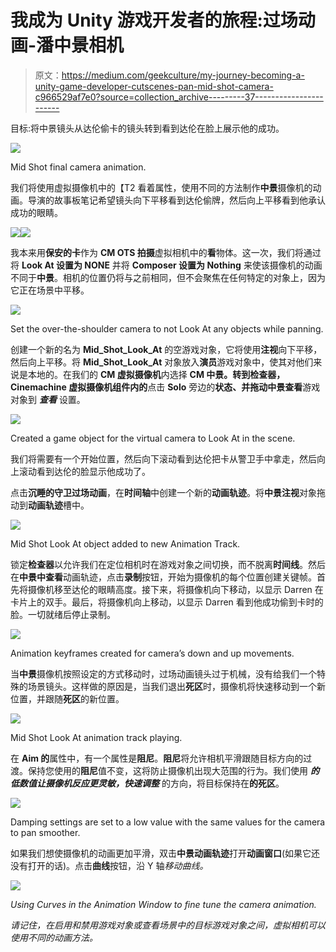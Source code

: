 # 我成为 Unity 游戏开发者的旅程:过场动画-潘中景相机

> 原文：<https://medium.com/geekculture/my-journey-becoming-a-unity-game-developer-cutscenes-pan-mid-shot-camera-c966529af7e0?source=collection_archive---------37----------------------->

目标:将中景镜头从达伦偷卡的镜头转到看到达伦在脸上展示他的成功。

![](img/65d5d527b6b884f5600007e7c43ec123.png)

Mid Shot final camera animation.

我们将使用虚拟摄像机中的【T2 看着属性，使用不同的方法制作**中景**摄像机的动画。导演的故事板笔记希望镜头向下平移看到达伦偷牌，然后向上平移看到他承认成功的眼睛。

![](img/a407fa236a824d1adfbf01ba7a9d4179.png)![](img/2c366db0e1ea22b19a0bf8c002047ac6.png)

我本来用**保安的卡**作为 **CM OTS 拍摄**虚拟相机中的**看**物体。这一次，我们将通过将 **Look At 设置为 NONE** 并将 **Composer 设置为 Nothing** 来使该摄像机的动画不同于**中景**。相机的位置仍将与之前相同，但不会聚焦在任何特定的对象上，因为它正在场景中平移。

![](img/5f6fc134d11d81a30e30b31e1db0dd5b.png)

Set the over-the-shoulder camera to not Look At any objects while panning.

创建一个新的名为 **Mid_Shot_Look_At** 的空游戏对象，它将使用**注视**向下平移，然后向上平移。将 **Mid_Shot_Look_At** 对象放入**演员**游戏对象中，使其对他们来说是本地的。在我们的 **CM 虚拟摄像机**内选择 **CM 中景。**转到**检查器， **Cinemachine 虚拟摄像机**组件内的**点击 **Solo** 旁边的**状态、**并拖动**中景查看**游戏对象到 ***查看*** 设置。

![](img/dd63b6f3d2ec271ac38f93f13324d5ce.png)

Created a game object for the virtual camera to Look At in the scene.

我们将需要有一个开始位置，然后向下滚动看到达伦把卡从警卫手中拿走，然后向上滚动看到达伦的脸显示他成功了。

点击**沉睡的守卫过场动画**，在**时间轴**中创建一个新的**动画轨迹**。将**中景注视**对象拖动到**动画轨迹**槽中。

![](img/92b91636e7703b129f8643a4c214ca45.png)

Mid Shot Look At object added to new Animation Track.

锁定**检查器**以允许我们在定位相机时在游戏对象之间切换，而不脱离**时间线**。然后在**中景中查看**动画轨迹，点击**录制**按钮，开始为摄像机的每个位置创建关键帧。首先将摄像机移至达伦的眼睛高度。接下来，将摄像机向下移动，以显示 Darren 在卡片上的双手。最后，将摄像机向上移动，以显示 Darren 看到他成功偷到卡时的脸。一切就绪后停止录制。

![](img/631c756e74c8765392c3d3626677f6ce.png)

Animation keyframes created for camera’s down and up movements.

当**中景**摄像机按照设定的方式移动时，过场动画镜头过于机械，没有给我们一个特殊的场景镜头。这样做的原因是，当我们退出**死区**时，摄像机将快速移动到一个新位置，并跟随**死区**的新位置。

![](img/b344bd8e01ec932f16cab032918eebc8.png)

Mid Shot Look At animation track playing.

在 **Aim 的**属性中，有一个属性是**阻尼**。**阻尼**将允许相机平滑跟随目标方向的过渡。保持您使用的**阻尼**值不变，这将防止摄像机出现大范围的行为。我们使用 ***的低数值让摄像机反应更灵敏，快速调整*** 的方向，将目标保持在**的死区**。

![](img/c00883cd7f63c8b4a7aa2181eb00b445.png)

Damping settings are set to a low value with the same values for the camera to pan smoother.

如果我们想使摄像机的动画更加平滑，双击**中景动画轨迹**打开**动画窗口**(如果它还没有打开的话)。点击**曲线**按钮，沿 Y 轴*移动曲线。*

*![](img/65d5d527b6b884f5600007e7c43ec123.png)*

*Using Curves in the Animation Window to fine tune the camera animation.*

*请记住，在启用和禁用游戏对象或查看场景中的目标游戏对象之间，虚拟相机可以使用不同的动画方法。*